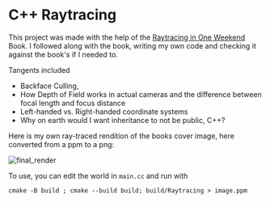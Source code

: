 # C++ Raytracing
This project was made with the help of the [Raytracing in One Weekend](https://raytracing.github.io/books/RayTracingInOneWeekend.html) Book. I followed along with the book, writing my own code and checking it against the book's if I needed to. 

Tangents included 
* Backface Culling,
* How Depth of Field works in actual cameras and the difference between focal length and focus distance
* Left-handed vs. Right-handed coordinate systems
* Why on earth would I want inheritance to not be public, C++?

Here is my own ray-traced rendition of the books cover image, here converted from a ppm to a png:

![final_render](https://github.com/swerum/CPP_Raytracing/assets/48184789/ec75502b-229d-4745-a99c-e10239b9d33c)

To use, you can edit the world in `main.cc` and run with

`cmake -B build ; cmake --build build; build/Raytracing > image.ppm`
